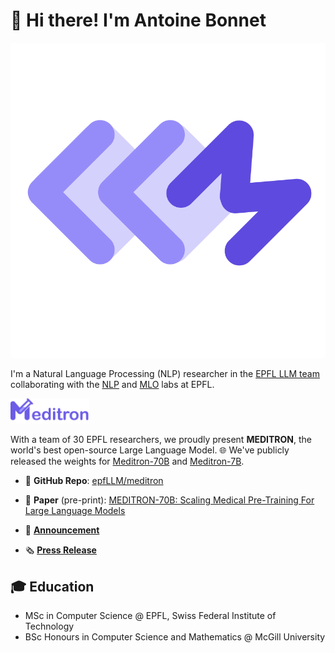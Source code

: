 # 👋 Hi there! I'm Antoine Bonnet

![EPFL LLM Team](epfl-llm.png) <!-- This line adds the image as an emoji -->

I'm a Natural Language Processing (NLP) researcher in the [EPFL LLM team](https://huggingface.co/epfl-llm) collaborating with the [NLP](https://nlp.epfl.ch) and [MLO](https://www.epfl.ch/labs/mlo/) labs at EPFL.

<img src="meditron.png" width="25%">

With a team of 30 EPFL researchers, we proudly present **MEDITRON**, the world's best open-source Large Language Model. 🌐 We've publicly released the weights for [Meditron-70B](https://huggingface.co/epfl-llm/meditron-70b) and [Meditron-7B](https://huggingface.co/epfl-llm/meditron-7b).

- 🦾 **GitHub Repo**: [epfLLM/meditron](https://github.com/epfLLM/meditron)

- 📖 **Paper** (pre-print): [MEDITRON-70B: Scaling Medical Pre-Training For Large Language Models](https://arxiv.org/abs/2311.16079)

- 📢 [**Announcement**](https://www.linkedin.com/feed/update/urn:li:activity:7135408165017243648/)

- 🗞️ [**Press Release**](https://actu.epfl.ch/news/epfl-s-new-large-language-model-for-medical-knowle/)

## 🎓 Education

- MSc in Computer Science \@ EPFL, Swiss Federal Institute of Technology
- BSc Honours in Computer Science and Mathematics \@ McGill University 
